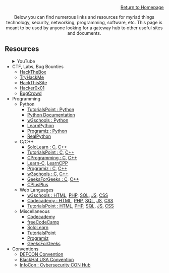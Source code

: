 <p style="color: greem;" align="right"><a href="https://dreadsec.me/">Return to Homepage</a></p>
<p style="color: greem;" align="center">Below you can find numerous links and resources for myriad things technology, security, networking, programming, software, etc. This page is meant to be used by anyone looking for a gateway hub to other useful sites and documents.</p>
<h2>Resources</h2>
<ul>
  <details>
  <summary>YouTube</summary>
  <li>
    <ul>Links
      <li><a href="https://www.youtube.com/channel/UCW6MNdOsqv2E9AjQkv9we7A">PwnFunction</a></li> 
      <li><a href="https://www.youtube.com/user/Hak5Darren">Hak5</a></li>
      <li><a href="https://www.youtube.com/user/DEFCONConference">DEFCON</a></li>
      <li><a href="https://www.youtube.com/channel/UC0ArlFuFYMpEewyRBzdLHiw">Cyber Mentor</a></li>
      <li><a href="https://www.youtube.com/user/BlackHatOfficialYT">BlackHat USA</a></li>
      <li><a href="https://www.youtube.com/user/NetworkChuck">NetworkChuck</a></li>
      <li><a href="https://www.youtube.com/user/ConfigTerm">DavidBombal</a></li>
      <li><a href="https://www.youtube.com/channel/UClcE-kVhqyiHCcjYwcpfj9w">LiveOverflow</a></li>
    </ul>
  </li>
  </details>
  <li>CTF, Labs, Bug Bounties
    <ul>
      <li><a href="https://hackthebox.eu/">HackTheBox</a></li>
      <li><a href="https://tryhackme.com/">TryHackMe</a></li> 
      <li><a href="https://hackthissite.org/">HackThisSite</a></li> 
      <li><a href="https://hackerone.com/">Hacker0x01</a></li>      
      <li><a href="https://bugcrowd.com">BugCrowd</a></li>      
    </ul>
  </li>
  <li>Programming
    <ul>
      <li>Python
        <ul>
          <li><a href="https://www.tutorialspoint.com/python/index.htm">TutorialsPoint : Python</a></li>
          <li><a href="https://docs.python.org/3/tutorial/">Python Documentation</a></li>
          <li><a href="https://www.w3schools.com/python/">w3schools : Python</a></li>
          <li><a href="https://www.learnpython.org/">LearnPython</a></li>
          <li><a href="https://www.programiz.com/python-programming/tutorial">Programiz : Python</a></li>
          <li><a href="https://realpython.com/">RealPython</a></li>
        </ul>
      </li>
      <li>C/C++
        <ul>
          <li><a href="https://www.sololearn.com/Course/C/">SoloLearn : C</a>, <a href="https://www.sololearn.com/Course/CPlusPlus/">C++</a></li>                    
          <li><a href="https://www.tutorialspoint.com/cprogramming/index.htm">TutorialsPoint : C</a>, <a href="https://www.tutorialspoint.com/cplusplus/index.htm">C++</a></li>          
          <li><a href="https://www.cprogramming.com/tutorial/c-tutorial.html">CProgramming : C</a>, <a href="https://www.cprogramming.com/tutorial/c++-tutorial.html">C++</a></li>
          <li><a href="https://www.learn-c.org/">Learn-C</a>, <a href="https://www.learncpp.com/">LearnCPP</a></li>
          <li><a href="https://www.programiz.com/c-programming">Programiz : C</a>, <a href="https://www.programiz.com/cpp-programming">C++</a></li>
          <li><a href="https://www.w3schools.in/c-tutorial/">w3schools : C</a>, <a href="https://www.w3schools.com/cpp/">C++</a></li>
          <li><a href="https://www.geeksforgeeks.org/c-language-set-1-introduction/">GeeksForGeeks : C</a>, <a href="https://www.geeksforgeeks.org/cpp-tutorial/">C++</a></li>   
          <li><a href="http://www.cplusplus.com/doc/tutorial/">CPlusPlus</a></li>
        </ul>
      </li>
      <li>Web Languages
        <ul>
          <li><a href="https://www.w3schools.com/html/">w3schools : HTML</a>, <a href="https://www.w3schools.com/php/DEFAULT.asp">PHP</a>, <a href="https://www.w3schools.com/sql/">SQL</a>, <a href="https://www.w3schools.com/js/">JS</a>, <a href="https://www.w3schools.com/css/">CSS</a></li>
          <li><a href="https://www.codecademy.com/learn/learn-html">Codecademy : HTML</a>, <a href="https://www.codecademy.com/learn/learn-php">PHP</a>, <a href="https://www.codecademy.com/learn/learn-sql">SQL</a>, <a href="https://www.codecademy.com/learn/introduction-to-javascript">JS</a>, <a href="https://www.codecademy.com/learn/learn-css">CSS</a></li>
          <li><a href="https://www.tutorialspoint.com/html/index.htm">TutorialsPoint : HTML</a>, <a href="https://www.tutorialspoint.com/php/index.htm">PHP</a>, <a href="https://www.tutorialspoint.com/sql/index.htm">SQL</a>, <a href="https://www.tutorialspoint.com/javascript/index.htm">JS</a>, <a href="https://www.tutorialspoint.com/css/index.htm">CSS</a></li>
        </ul>
      </li>
      <li>Miscellaneous
        <ul>
          <li><a href="https://www.codecademy.com/">Codecademy</a></li>
          <li><a href="https://www.freecodecamp.org/">freeCodeCamp</a></li>
          <li><a href="https://www.sololearn.com/">SoloLearn</a></li>
          <li><a href="https://www.tutorialspoint.com/computer_science_tutorials.htm">TutorialsPoint</a></li>
          <li><a href="https://www.programiz.com/">Programiz</a></li>
          <li><a href="https://www.geeksforgeeks.org/">GeeksForGeeks</a></li>
        </ul>
      </li>
    </ul>
  </li>
  <li>Conventions
    <ul>
      <li><a href="https://defcon.org/">DEFCON Convention</a></li>
      <li><a href="https://blackhat.com/">BlackHat USA Convention</a></li>
      <li><a href="https://infocon.org/">InfoCon : Cybersecurity CON Hub</a></li>
    </ul>
  </li>
</ul>
